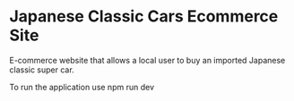 # Japanese Classic Cars Ecommerce Site

E-commerce website that allows a local user to buy an imported Japanese classic super car.

To run the application use npm run dev

